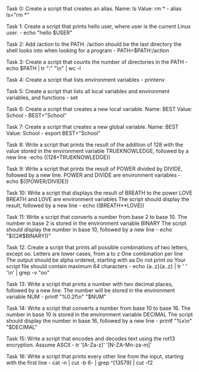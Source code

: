 Task 0: Create a script that creates an alias.
Name: ls
Value: rm * - alias ls="rm *"

Task 1: Create a script that prints hello user, where user is the current Linux user. - echo "hello $USER"

Task 2: Add /action to the PATH. /action should be the last directory the shell looks into when looking for a program - PATH=$PATH:/action

Task 3: Create a script that counts the number of directories in the PATH - echo $PATH | tr ":" "\n" | wc -l

Task 4: Create a script that lists environment variables - printenv

Task 5: Create a script that lists all local variables and environment variables, and functions - set

Task 6: Create a script that creates a new local variable.
Name: BEST
Value: School - BEST="School"

Task 7: Create a script that creates a new global variable.
Name: BEST
Value: School - export BEST="School"

Task 8: Write a script that prints the result of the addition of 128 with the value stored in the environment variable TRUEKNOWLEDGE, followed by a new line -echo ((128+TRUEKNOWLEDGE))

Task 9: Write a script that prints the result of POWER divided by DIVIDE, followed by a new line.
POWER and DIVIDE are environment variables - echo $((POWER/DIVIDE))

Task 10: Write a script that displays the result of BREATH to the power LOVE
BREATH and LOVE are environment variables
The script should display the result, followed by a new line - echo ((BREATH**LOVE))

Task 11: Write a script that converts a number from base 2 to base 10.
The number in base 2 is stored in the environment variable BINARY
The script should display the number in base 10, followed by a new line - echo "$((2#$BINARY))"


Task 12: Create a script that prints all possible combinations of two letters, except oo.
Letters are lower cases, from a to z
One combination per line
The output should be alpha ordered, starting with aa
Do not print oo
Your script file should contain maximum 64 characters - echo {a..z}{a..z} | tr ' ' '\n' | grep -v "oo"

Task 13: Write a script that prints a number with two decimal places, followed by a new line.
The number will be stored in the environment variable NUM - printf "%0.2f\n" "$NUM"

Task 14: Write a script that converts a number from base 10 to base 16.
The number in base 10 is stored in the environment variable DECIMAL
The script should display the number in base 16, followed by a new line - printf "%x\n" "$DECIMAL"

Task 15: Write a script that encodes and decodes text using the rot13 encryption. Assume ASCII - tr '[A-Za-z]' '[N-ZA-Mn-za-m]'

Task 16: Write a script that prints every other line from the input, starting with the first line - cat -n | cut -b 6- | grep ^[13579] | cut -f2

